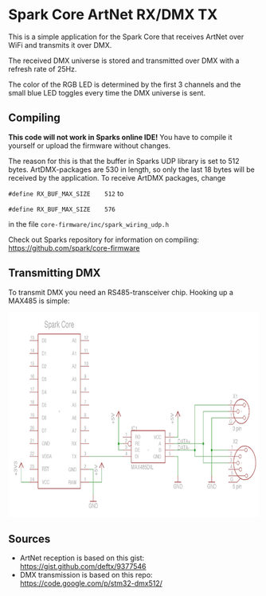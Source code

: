 # Spark Core ArtNet RX/DMX TX
This is a simple application for the Spark Core that receives ArtNet over WiFi and transmits it over DMX.

The received DMX universe is stored and transmitted over DMX with a refresh rate of 25Hz.

The color of the RGB LED is determined by the first 3 channels and the small blue LED toggles every time the DMX universe is sent.


## Compiling
__This code will not work in Sparks online IDE!__
You have to compile it yourself or upload the firmware without changes.

The reason for this is that the buffer in Sparks UDP library is set to 512 bytes.
ArtDMX-packages are 530 in length, so only the last 18 bytes will be received by the application.
To receive ArtDMX packages, change

`#define RX_BUF_MAX_SIZE	512`
to

`#define RX_BUF_MAX_SIZE	576`

in the file `core-firmware/inc/spark_wiring_udp.h`


Check out Sparks repository for information on compiling: https://github.com/spark/core-firmware

## Transmitting DMX
To transmit DMX you need an RS485-transceiver chip. Hooking up a MAX485 is simple:

<p align="center" >
  <img src="MAX485-Schematic.png" alt="Schematic" width="768" height="412">
</p>

## Sources
- ArtNet reception is based on this gist: https://gist.github.com/deftx/9377546
- DMX transmission is based on this repo: https://code.google.com/p/stm32-dmx512/
